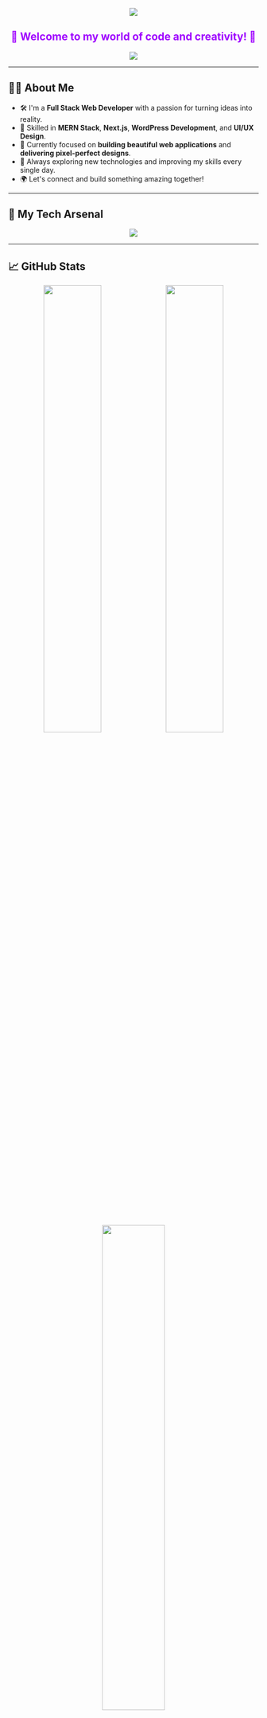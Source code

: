 
<!-- Top header with purple wave -->
<p align="center">
  <img src="https://capsule-render.vercel.app/api?type=waving&color=9F00FF&height=200&section=header&text=Hi%20I'm%20Xian%20Saiful!&fontSize=40&fontColor=FFFFFF" />
</p>

<!-- Short intro section -->
<h2 align="center" style="color: #9F00FF;">🌟 Welcome to my world of code and creativity! 🌟</h2>

<p align="center">
  <img src="https://readme-typing-svg.demolab.com?font=Fira+Code&size=24&duration=3000&pause=1000&color=9F00FF&center=true&vCenter=true&width=500&height=50&lines=Web+Developer+Extraordinaire;MERN+Stack+Specialist;Next.js+Lover;WordPress+Customizer;Always+Learning+%26+Building!">
</p>

---

## 👨‍💻 About Me

- 🛠️ I'm a **Full Stack Web Developer** with a passion for turning ideas into reality.
- 💼 Skilled in **MERN Stack**, **Next.js**, **WordPress Development**, and **UI/UX Design**.
- 🎯 Currently focused on **building beautiful web applications** and **delivering pixel-perfect designs**.
- 🚀 Always exploring new technologies and improving my skills every single day.
- 🌍 Let's connect and build something amazing together!

---

## 🚀 My Tech Arsenal

<div align="center">
  <img src="https://skillicons.dev/icons?i=html,css,tailwind,js,ts,react,nextjs,nodejs,express,mongodb,mysql,wordpress,git,github,vscode,figma" />
</div>

---

## 📈 GitHub Stats

<div align="center">
  <img src="https://github-readme-stats.vercel.app/api?username=xiansaiful&show_icons=true&count_private=true&theme=react&title_color=9F00FF&icon_color=9F00FF&text_color=ffffff&bg_color=0D1117&hide_border=true" width="48%" />
  
  <img src="https://github-readme-streak-stats.herokuapp.com?user=xiansaiful&theme=react&hide_border=true&stroke=9F00FF&background=0D1117&ring=9F00FF&currStreakLabel=9F00FF" width="48%" />
</div>

<br>

<div align="center">
  <img src="https://github-readme-stats.vercel.app/api/top-langs/?username=xiansaiful&layout=compact&theme=react&title_color=9F00FF&text_color=ffffff&bg_color=0D1117&hide_border=true" width="50%" />
</div>


---

## 🧠 Currently Mastering

- 🔥 **Next.js 14 App Router & Server Actions**
- 📚 **Database Optimization with MongoDB Atlas**
- 🎨 **Advanced UI/UX Techniques (Figma to Code)**
- 🚀 **Building Headless CMS Projects with WordPress + Next.js**

---

## 📫 Connect With Me

<p align="center">
  <a href="mailto:hello@xiansaiful.com"><img src="https://img.shields.io/badge/Email-9F00FF?style=for-the-badge&logo=gmail&logoColor=white"/></a>
  <a href="https://linkedin.com/in/xiansaiful"><img src="https://img.shields.io/badge/LinkedIn-9F00FF?style=for-the-badge&logo=linkedin&logoColor=white"/></a>
  <a href="https://xiansaiful.com"><img src="https://img.shields.io/badge/Portfolio-9F00FF?style=for-the-badge&logo=google-chrome&logoColor=white"/></a>
</p>

---

## 🎯 My Goals for 2025

- 🚀 Launch 5+ Full-Stack Projects
- 📚 Write Tech Blogs and Tutorials
- 🤝 Collaborate with other developers
- 🌟 Inspire others with my work ethic and passion

---

## 🦄 Fun Fact

> "My favorite bug? The one that taught me something new. 🐛💡"

---



## 🌟 Client Reviews
<div align="center" style="overflow-x: auto; white-space: nowrap; padding: 20px;"> <table> <tr> <td style="min-width: 300px; background-color: #0D1117; border: 2px solid #9F00FF; border-radius: 10px; padding: 20px; margin: 10px;"> <h3 align="center" style="color: #9F00FF;">🚀 John Doe</h3> <p align="center" style="color: white;">"Xian's work is absolutely top-notch! He delivered my project ahead of schedule with incredible attention to detail. Highly recommended!"</p> </td> <td style="min-width: 300px; background-color: #0D1117; border: 2px solid #9F00FF; border-radius: 10px; padding: 20px; margin: 10px;"> <h3 align="center" style="color: #9F00FF;">✨ Jane Smith</h3> <p align="center" style="color: white;">"From concept to execution, Xian made the entire process seamless and professional. I can't wait to work with him again!"</p> </td> <td style="min-width: 300px; background-color: #0D1117; border: 2px solid #9F00FF; border-radius: 10px; padding: 20px; margin: 10px;"> <h3 align="center" style="color: #9F00FF;">🎯 Michael Brown</h3> <p align="center" style="color: white;">"Exceptional talent! Xian transformed our outdated website into a stunning, modern platform. Five stars!"</p> </td> <td style="min-width: 300px; background-color: #0D1117; border: 2px solid #9F00FF; border-radius: 10px; padding: 20px; margin: 10px;"> <h3 align="center" style="color: #9F00FF;">🌟 Emily Davis</h3> <p align="center" style="color: white;">"Working with Xian was a breeze! His communication and technical skills are unmatched. Highly recommend."</p> </td> </tr> </table> </div>



<p align="center">
  <img src="https://capsule-render.vercel.app/api?type=waving&color=9F00FF&height=120&section=footer"/>
</p>


